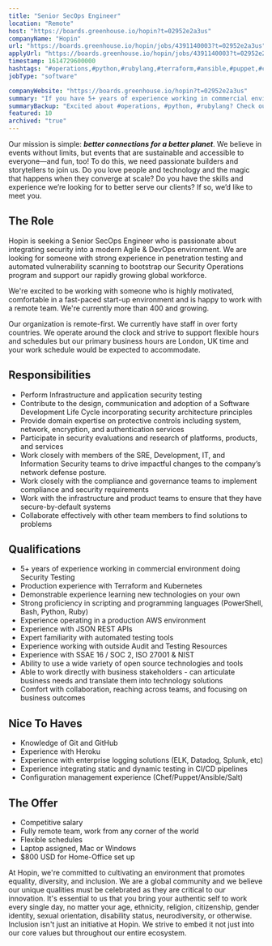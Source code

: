 ```yaml
---
title: "Senior SecOps Engineer"
location: "Remote"
host: "https://boards.greenhouse.io/hopin?t=02952e2a3us"
companyName: "Hopin"
url: "https://boards.greenhouse.io/hopin/jobs/4391140003?t=02952e2a3us"
applyUrl: "https://boards.greenhouse.io/hopin/jobs/4391140003?t=02952e2a3us#app"
timestamp: 1614729600000
hashtags: "#operations,#python,#rubylang,#terraform,#ansible,#puppet,#chef,#windows,#kubernetes,#aws"
jobType: "software"

companyWebsite: "https://boards.greenhouse.io/hopin?t=02952e2a3us"
summary: "If you have 5+ years of experience working in commercial environment doing Security Testing, Hopin is looking for someone with your knowledge."
summaryBackup: "Excited about #operations, #python, #rubylang? Check out this job post!"
featured: 10
archived: "true"
---
```


Our mission is simple: **_better connections for a better planet_**. We believe in events without limits, but events that are sustainable and accessible to everyone—and fun, too! To do this, we need passionate builders and storytellers to join us. Do you love people and technology and the magic that happens when they converge at scale? Do you have the skills and experience we’re looking for to better serve our clients? If so, we’d like to meet you.

## The Role

Hopin is seeking a Senior SecOps Engineer who is passionate about integrating security into a modern Agile & DevOps environment. We are looking for someone with strong experience in penetration testing and automated vulnerability scanning to bootstrap our Security Operations program and support our rapidly growing global workforce.

We're excited to be working with someone who is highly motivated, comfortable in a fast-paced start-up environment and is happy to work with a remote team. We're currently more than 400 and growing.

Our organization is remote-first. We currently have staff in over forty countries. We operate around the clock and strive to support flexible hours and schedules but our primary business hours are London, UK time and your work schedule would be expected to accommodate.

## Responsibilities

*   Perform Infrastructure and application security testing
*   Contribute to the design, communication and adoption of a Software Development Life Cycle incorporating security architecture principles
*   Provide domain expertise on protective controls including system, network, encryption, and authentication services
*   Participate in security evaluations and research of platforms, products, and services
*   Work closely with members of the SRE, Development, IT, and Information Security teams to drive impactful changes to the company’s network defense posture.
*   Work closely with the compliance and governance teams to implement compliance and security requirements
*   Work with the infrastructure and product teams to ensure that they have secure-by-default systems
*   Collaborate effectively with other team members to find solutions to problems

## Qualifications 

*   5+ years of experience working in commercial environment doing Security Testing
*   Production experience with Terraform and Kubernetes
*   Demonstrable experience learning new technologies on your own
*   Strong proficiency in scripting and programming languages (PowerShell, Bash, Python, Ruby)
*   Experience operating in a production AWS environment
*   Experience with JSON REST APIs
*   Expert familiarity with automated testing tools
*   Experience working with outside Audit and Testing Resources
*   Experience with SSAE 16 / SOC 2, ISO 27001 & NIST
*   Ability to use a wide variety of open source technologies and tools
*   Able to work directly with business stakeholders - can articulate business needs and translate them into technology solutions
*   Comfort with collaboration, reaching across teams, and focusing on business outcomes

## Nice To Haves

*   Knowledge of Git and GitHub
*   Experience with Heroku
*   Experience with enterprise logging solutions (ELK, Datadog, Splunk, etc)
*   Experience integrating static and dynamic testing in CI/CD pipelines
*   Configuration management experience (Chef/Puppet/Ansible/Salt)

## The Offer

*   Competitive salary
*   Fully remote team, work from any corner of the world
*   Flexible schedules
*   Laptop assigned, Mac or Windows
*   $800 USD for Home-Office set up

At Hopin, we're committed to cultivating an environment that promotes equality, diversity, and inclusion. We are a global community and we believe our unique qualities must be celebrated as they are critical to our innovation. It's essential to us that you bring your authentic self to work every single day, no matter your age, ethnicity, religion, citizenship, gender identity, sexual orientation, disability status, neurodiversity, or otherwise. Inclusion isn't just an initiative at Hopin. We strive to embed it not just into our core values but throughout our entire ecosystem.
